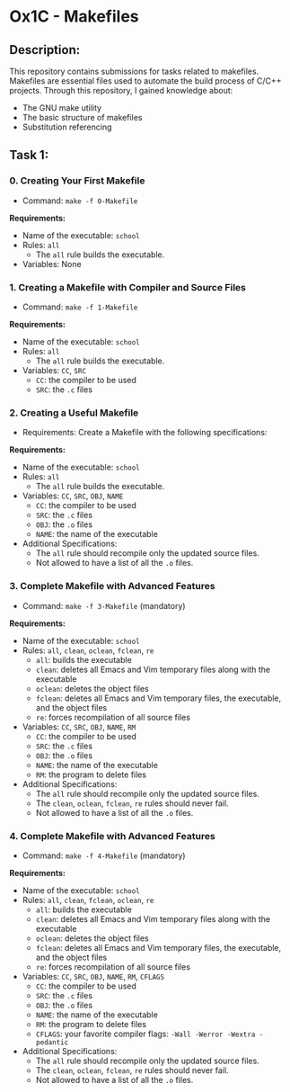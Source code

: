 # Ox1C - Makefiles

## Description:
This repository contains submissions for tasks related to makefiles. Makefiles are essential files used to automate the build process of C/C++ projects. Through this repository, I gained knowledge about:

- The GNU make utility
- The basic structure of makefiles
- Substitution referencing

## Task 1:

### 0. Creating Your First Makefile
- Command: `make -f 0-Makefile`
  
**Requirements:**
- Name of the executable: `school`
- Rules: `all`
  - The `all` rule builds the executable.
- Variables: None

### 1. Creating a Makefile with Compiler and Source Files
- Command: `make -f 1-Makefile`

**Requirements:**
- Name of the executable: `school`
- Rules: `all`
  - The `all` rule builds the executable.
- Variables: `CC`, `SRC`
  - `CC`: the compiler to be used
  - `SRC`: the `.c` files

### 2. Creating a Useful Makefile
- Requirements: Create a Makefile with the following specifications:

**Requirements:**
- Name of the executable: `school`
- Rules: `all`
  - The `all` rule builds the executable.
- Variables: `CC`, `SRC`, `OBJ`, `NAME`
  - `CC`: the compiler to be used
  - `SRC`: the `.c` files
  - `OBJ`: the `.o` files
  - `NAME`: the name of the executable
- Additional Specifications:
  - The `all` rule should recompile only the updated source files.
  - Not allowed to have a list of all the `.o` files.

### 3. Complete Makefile with Advanced Features
- Command: `make -f 3-Makefile` (mandatory)

**Requirements:**
- Name of the executable: `school`
- Rules: `all`, `clean`, `oclean`, `fclean`, `re`
  - `all`: builds the executable
  - `clean`: deletes all Emacs and Vim temporary files along with the executable
  - `oclean`: deletes the object files
  - `fclean`: deletes all Emacs and Vim temporary files, the executable, and the object files
  - `re`: forces recompilation of all source files
- Variables: `CC`, `SRC`, `OBJ`, `NAME`, `RM`
  - `CC`: the compiler to be used
  - `SRC`: the `.c` files
  - `OBJ`: the `.o` files
  - `NAME`: the name of the executable
  - `RM`: the program to delete files
- Additional Specifications:
  - The `all` rule should recompile only the updated source files.
  - The `clean`, `oclean`, `fclean`, `re` rules should never fail.
  - Not allowed to have a list of all the `.o` files.

### 4. Complete Makefile with Advanced Features
- Command: `make -f 4-Makefile` (mandatory)

**Requirements:**
- Name of the executable: `school`
- Rules: `all`, `clean`, `fclean`, `oclean`, `re`
  - `all`: builds the executable
  - `clean`: deletes all Emacs and Vim temporary files along with the executable
  - `oclean`: deletes the object files
  - `fclean`: deletes all Emacs and Vim temporary files, the executable, and the object files
  - `re`: forces recompilation of all source files
- Variables: `CC`, `SRC`, `OBJ`, `NAME`, `RM`, `CFLAGS`
  - `CC`: the compiler to be used
  - `SRC`: the `.c` files
  - `OBJ`: the `.o` files
  - `NAME`: the name of the executable
  - `RM`: the program to delete files
  - `CFLAGS`: your favorite compiler flags: `-Wall -Werror -Wextra -pedantic`
- Additional Specifications:
  - The `all` rule should recompile only the updated source files.
  - The `clean`, `oclean`, `fclean`, `re` rules should never fail.
  - Not allowed to have a list of all the `.o` files.
